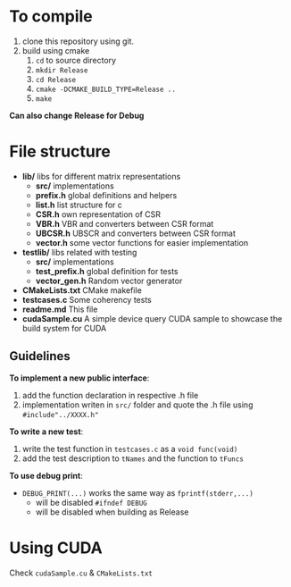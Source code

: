 # To compile

1. clone this repository using git.
2. build using cmake
    1. `cd` to source directory
    1. `mkdir Release`
    2. `cd Release`
    3. `cmake -DCMAKE_BUILD_TYPE=Release ..`
    4. `make`

**Can also change Release for Debug**

# File structure

* **lib/** libs for different matrix representations
    * **src/** implementations
    * **prefix.h** global definitions and helpers
    * **list.h** list structure for c
    * **CSR.h** own representation of CSR
    * **VBR.h** VBR and converters between CSR format
    * **UBCSR.h** UBSCR and converters between CSR format
    * **vector.h** some vector functions for easier implementation
* **testlib/** libs related with testing
    * **src/** implementations
    * **test_prefix.h** global definition for tests
    * **vector_gen.h** Random vector generator
* **CMakeLists.txt** CMake makefile
* **testcases.c** Some coherency tests
* **readme.md** This file
* **cudaSample.cu** A simple device query CUDA sample to showcase the build system for CUDA

## Guidelines

**To implement a new public interface**: 

1. add the function declaration in respective .h file
2. implementation writen in `src/` folder and quote the .h file using `#include"../XXXX.h"`

**To write a new test**:

1. write the test function in `testcases.c` as a `void func(void)`
2. add the test description to `tNames` and the function to `tFuncs`

**To use debug print**:

* `DEBUG_PRINT(...)` works the same way as `fprintf(stderr,...)`
    * will be disabled `#ifndef DEBUG`
    * will be disabled when building as Release

# Using CUDA

Check `cudaSample.cu` & `CMakeLists.txt`
